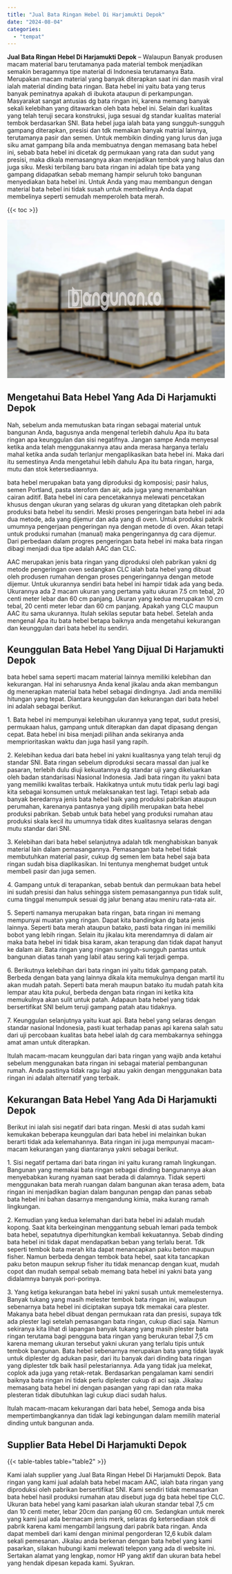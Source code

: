 ```yaml
---
title: "Jual Bata Ringan Hebel Di Harjamukti Depok"
date: "2024-08-04"
categories: 
  - "tempat"
---
```


**Jual Bata Ringan Hebel Di Harjamukti Depok** – Walaupun Banyak produsen macam material baru terutamanya pada material tembok menjadikan semakin beragamnya tipe material di Indonesia terutamanya Bata. Merupakan macam material yang banyak diterapkan saat ini dan masih viral ialah material dinding bata ringan. Bata hebel ini yaitu bata yang terus banyak peminatnya apakah di ibukota ataupun di perkampungan. Masyarakat sangat antusias dg bata ringan ini, karena memang banyak sekali kelebihan yang ditawarkan oleh bata hebel ini. Selain dari kualitas yang telah teruji secara konstruksi, juga sesuai dg standar kualitas material tembok berdasarkan SNI. Bata hebel juga ialah bata yang sungguh-sungguh gampang diterapkan, presisi dan tdk memakan banyak matrial lainnya, terutamanya pasir dan semen. Untuk membikin dinding yang lurus dan juga siku amat gampang bila anda membuatnya dengan memasang bata hebel ini, sebab bata hebel ini dicetak dg permukaan yang rata dan sudut yang presisi, maka dikala memasangnya akan menjadikan tembok yang halus dan juga siku. Meski terbilang baru bata ringan ini adalah tipe bata yang gampang didapatkan sebab memang hampir seluruh toko bangunan menyediakan bata hebel ini. Untuk Anda yang mau membangun dengan material bata hebel ini tidak susah untuk membelinya Anda dapat membelinya seperti semudah memperoleh bata merah.

{{< toc >}}

![Jual Bata Ringan Hebel Di Harjamukti Depok](/images/jual-hebel-murah-26.png)

## Mengetahui Bata Hebel Yang Ada Di Harjamukti Depok

Nah, sebelum anda memutuskan bata ringan sebagai material untuk bangunan Anda, bagusnya anda mengenal terlebih dahulu Apa itu bata ringan apa keunggulan dan sisi negatifnya. Jangan sampe Anda menyesal ketika anda telah menggunakannya atau anda merasa harganya terlalu mahal ketika anda sudah terlanjur mengaplikasikan bata hebel ini. Maka dari itu semestinya Anda mengetahui lebih dahulu Apa itu bata ringan, harga, mutu dan stok ketersediaannya.

bata hebel merupakan bata yang diproduksi dg komposisi; pasir halus, semen Portland, pasta sterofom dan air, ada juga yang menambahkan cairan aditif. Bata hebel ini cara pencetakannya melewati pencetakan khusus dengan ukuran yang selaras dg ukuran yang ditetapkan oleh pabrik produksi bata hebel itu sendiri. Meski proses pengeringan bata hebel ini ada dua metode, ada yang dijemur dan ada yang di oven. Untuk produksi pabrik umumnya pengerjaan pengeringan nya dengan metode di oven. Akan tetapi untuk produksi rumahan (manual) maka pengeringannya dg cara dijemur. Dari perbedaan dalam progres pengeringan bata hebel ini maka bata ringan dibagi menjadi dua tipe adalah AAC dan CLC.

AAC merupakan jenis bata ringan yang diproduksi oleh pabrikan yakni dg metode pengeringan oven sedangkan CLC ialah bata hebel yang dibuat oleh produsen rumahan dengan proses pengeringannya dengan metode dijemur. Untuk ukurannya sendiri bata hebel ini hampir tidak ada yang beda. Ukurannya ada 2 macam ukuran yang pertama yaitu ukuran 7.5 cm tebal, 20 centi meter lebar dan 60 cm panjang. Ukuran yang kedua merupakan 10 cm tebal, 20 centi meter lebar dan 60 cm panjang. Apakah yang CLC maupun AAC itu sama ukurannya. Itulah sekilas seputar bata hebel. Setelah anda mengenal Apa itu bata hebel betapa baiknya anda mengetahui kekurangan dan keunggulan dari bata hebel itu sendiri.

## Keunggulan Bata Hebel Yang Dijual Di Harjamukti Depok

bata hebel sama seperti macam material lainnya memiliki kelebihan dan kekurangan. Hal ini seharusnya Anda kenal jikalau anda akan membangun dg menerapkan material bata hebel sebagai dindingnya. Jadi anda memiliki hitungan yang tepat. Diantara keunggulan dan kekurangan dari bata hebel ini adalah sebagai berikut.

1\. Bata hebel ini mempunyai kelebihan ukurannya yang tepat, sudut presisi, permukaan halus, gampang untuk diterapkan dan dapat dipasang dengan cepat. Bata hebel ini bisa menjadi pilihan anda sekiranya anda memprioritaskan waktu dan juga hasil yang rapih.

2\. Kelebihan kedua dari bata hebel ini yakni kualitasnya yang telah teruji dg standar SNI. Bata ringan sebelum diproduksi secara massal dan jual ke pasaran, terlebih dulu diuji kekuatannya dg standar uji yang dikeluarkan oleh badan standarisasi Nasional Indonesia. Jadi bata ringan itu yakni bata yang memiliki kwalitas terbaik. Hakikatnya untuk mutu tidak perlu lagi bagi kita sebagai konsumen untuk melaksanakan test lagi. Tetapi sebab ada banyak beredarnya jenis bata hebel baik yang produksi pabrikan ataupun perumahan, karenanya pantasnya yang dipilih merupakan bata hebel produksi pabrikan. Sebab untuk bata hebel yang produksi rumahan atau produksi skala kecil itu umumnya tidak dites kualitasnya selaras dengan mutu standar dari SNI.

3\. Kelebihan dari bata hebel selanjutnya adalah tdk menghabiskan banyak material lain dalam pemasangannya. Pemasangan bata hebel tidak membutuhkan material pasir, cukup dg semen lem bata hebel saja bata ringan sudah bisa diaplikasikan. Ini tentunya menghemat budget untuk membeli pasir dan juga semen.

4\. Gampang untuk di terapankan, sebab bentuk dan permukaan bata hebel ini sudah presisi dan halus sehingga sistem pemasangannya pun tidak sulit, cuma tinggal menumpuk sesuai dg jalur benang atau meniru rata-rata air.

5\. Seperti namanya merupakan bata ringan, bata ringan ini memang mempunyai muatan yang ringan. Dapat kita bandingkan dg bata jenis lainnya. Seperti bata merah ataupun batako, pasti bata ringan ini memiliki bobot yang lebih ringan. Selain itu jikalau kita merendamnya di dalam air maka bata hebel ini tidak bisa karam, akan terapung dan tidak dapat hanyut ke dalam air. Bata ringan yang ringan sungguh-sungguh pantas untuk bangunan diatas tanah yang labil atau sering kali terjadi gempa.

6\. Berikutnya kelebihan dari bata ringan ini yaitu tidak gampang patah. Berbeda dengan bata yang lainnya dikala kita memukulnya dengan martil itu akan mudah patah. Seperti bata merah maupun batako itu mudah patah kita lempar atau kita pukul, berbeda dengan bata ringan ini ketika kita memukulnya akan sulit untuk patah. Adapaun bata hebel yang tidak bersertifikat SNI belum teruji gampang patah atau tidaknya.

7\. Keunggulan selanjutnya yaitu kuat api. Bata hebel yang selaras dengan standar nasional Indonesia, pasti kuat terhadap panas api karena salah satu dari uji percobaan kualitas bata hebel ialah dg cara membakarnya sehingga amat aman untuk diterapkan.

Itulah macam-macam keunggulan dari bata ringan yang wajib anda ketahui sebelum menggunakan bata ringan ini sebagai material pembangunan rumah. Anda pastinya tidak ragu lagi atau yakin dengan menggunakan bata ringan ini adalah alternatif yang terbaik.

## Kekurangan Bata Hebel Yang Ada Di Harjamukti Depok

Berikut ini ialah sisi negatif dari bata ringan. Meski di atas sudah kami kemukakan beberapa keunggulan dari bata hebel ini melainkan bukan berarti tidak ada kelemahannya. Bata ringan ini juga mempunyai macam-macam kekurangan yang diantaranya yakni sebagai berikut.

1\. Sisi negatif pertama dari bata ringan ini yaitu kurang ramah lingkungan. Bangunan yang memakai bata ringan sebagai dinding bangunannya akan menyebabkan kurang nyaman saat berada di dalamnya. Tidak seperti menggunakan bata merah ruangan dalam bangunan akan terasa adem, bata ringan ini menjadikan bagian dalam bangunan pengap dan panas sebab bata hebel ini bahan dasarnya mengandung kimia, maka kurang ramah lingkungan.

2\. Kemudian yang kedua kelemahan dari bata hebel ini adalah mudah kopong. Saat kita berkeinginan menggantung sebuah lemari pada tembok bata hebel, sepatutnya diperhitungkan kembali kekuatannya. Sebab dinding bata hebel ini tidak dapat mendapatkan beban yang terlalu berat. Tdk seperti tembok bata merah kita dapat menancapkan paku beton maupun fisher. Namun berbeda dengan tembok bata hebel, saat kita tancapkan paku beton maupun sekrup fisher itu tidak menancap dengan kuat, mudah copot dan mudah sempal sebab memang bata hebel ini yakni bata yang didalamnya banyak pori-porinya.

3\. Yang ketiga kekurangan bata hebel ini yakni susah untuk memelesternya. Banyak tukang yang masih melester tembok bata ringan ini, walaupun sebenarnya bata hebel ini diciptakan supaya tdk memakai cara plester. Makanya bata hebel dibuat dengan permukaan rata dan presisi, supaya tdk ada plester lagi setelah pemasangan bata ringan, cukup diaci saja. Namun sekiranya kita lihat di lapangan banyak tukang yang masih plester bata ringan terutama bagi pengguna bata ringan yang berukuran tebal 7,5 cm karena memang ukuran tersebut yakni ukuran yang terlalu tipis untuk tembok bangunan. Bata hebel sebenarnya merupakan bata yang tidak layak untuk diplester dg adukan pasir, dari itu banyak dari dinding bata ringan yang diplester tdk baik hasil pelestariannya. Ada yang tidak jua melekat, coplok ada juga yang retak-retak. Berdasarkan pengalaman kami sendiri baiknya bata ringan ini tidak perlu diplester cukup di aci saja. Jikalau memasang bata hebel ini dengan pasangan yang rapi dan rata maka plesteran tidak dibutuhkan lagi cukup diaci sudah halus.

Itulah macam-macam kekurangan dari bata hebel, Semoga anda bisa mempertimbangkannya dan tidak lagi kebingungan dalam memilih material dinding untuk bangunan anda.

## Supplier Bata Hebel Di Harjamukti Depok

{{< table-tables table="table2" >}}

Kami ialah supplier yang Jual Bata Ringan Hebel Di Harjamukti Depok. Bata ringan yang kami jual adalah bata hebel macam AAC, ialah bata ringan yang diproduksi oleh pabrikan bersertifikat SNI. Kami sendiri tidak memasarkan bata hebel hasil produksi rumahan atau disebut juga dg bata hebel tipe CLC. Ukuran bata hebel yang kami pasarkan ialah ukuran standar tebal 7,5 cm dan 10 centi meter, lebar 20cm dan panjang 60 cm. Sedangkan untuk merek yang kami jual ada bermacam jenis merk, selaras dg ketersediaan stok di pabrik karena kami mengambil langsung dari pabrik bata ringan. Anda dapat membeli dari kami dengan minimal pengorderan 12,6 kubik dalam sekali pemesanan. Jikalau anda berkenan dengan bata hebel yang kami pasarkan, silakan hubungi kami melewati telepon yang ada di website ini. Sertakan alamat yang lengkap, nomor HP yang aktif dan ukuran bata hebel yang hendak dipesan kepada kami. Syukran.
